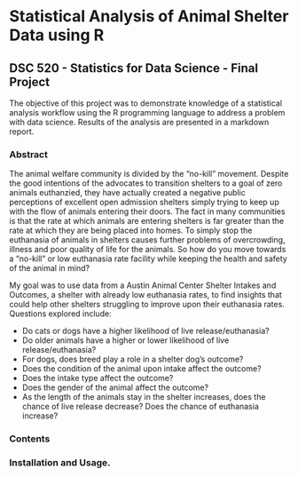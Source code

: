 # Statistical Analysis of Animal Shelter Data using R
## DSC 520 - Statistics for Data Science - Final Project

The objective of this project was to demonstrate knowledge of a statistical analysis workflow using the R programming language to address a problem with data science.  Results of the analysis are presented in a markdown report.  

### Abstract
The animal welfare community is divided by the “no-kill” movement. Despite the good intentions of the advocates to transition shelters to a goal of zero animals euthanzied, they have actually created a negative public perceptions of excellent open admission shelters simply trying to keep up with the flow of animals entering their doors. The fact in many communities is that the rate at which animals are entering shelters is far greater than the rate at which they are being placed into homes. To simply stop the euthanasia of animals in shelters causes further problems of overcrowding, illness and poor quality of life for the animals. So how do you move towards a “no-kill” or low euthanasia rate facility while keeping the health and safety of the animal in mind?

My goal was to use data from a Austin Animal Center Shelter Intakes and Outcomes, a shelter with already low euthanasia rates, to find insights that could help other shelters struggling to improve upon their euthanasia rates. Questions explored include:
-	Do cats or dogs have a higher likelihood of live release/euthanasia?
-	Do older animals have a higher or lower likelihood of live release/euthanasia?
-	For dogs, does breed play a role in a shelter dog’s outcome?
-	Does the condition of the animal upon intake affect the outcome?
-	Does the intake type affect the outcome?
-	Does the gender of the animal affect the outcome?
-	As the length of the animals stay in the shelter increases, does the chance of live release decrease? Does the chance of euthanasia increase?



### Contents


### Installation and Usage.
